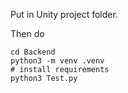 Put in Unity project folder.

Then do
```
cd Backend
python3 -m venv .venv
# install requirements
python3 Test.py
```
